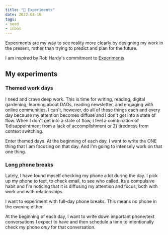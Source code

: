 ```yaml
---
title: "🥼 Experiments"
date: 2022-04-16
tags:
- seed
- inbox
---
```

Experiments are my way to see reality more clearly by designing my work in the present, rather than trying to predict and plan for the future. 

I am inspired by Rob Hardy's commitment to [Experiments](https://ungated.media/experiments/)

## My experiments
### Themed work days
I need and crave deep work. This is time for writing, reading, digital gardening, learning about DAOs, reading newsletter, and engaging with online communities. I can't, however, do all of these things each and every day because my attention becomes diffuse and I don't get into a state of flow. When I don't get into a state of flow, I feel a combination of 1)disappointment from a lack of accomplishment or 2) tiredness from context switching.

Enter themed days. At the beginning of each day, I want to write the ONE thing that I am focusing on that day. And I'm going to intensely work on that one thing. 

### Long phone breaks
Lately, I have found myself checking my phone a lot during the day. I pick up my phone to text, to check email, to see who called. Its a compulsive habit and I'm noticing that it is diffusing my attention and focus, both with work and with relationships.

I want to experiment with full-day phone breaks. This means no phone in the evening either. 

At the beginning of each day, I want to write down important phone/text conversations I expect to have and then schedule a time to intentionally check my phone *only* for that conversation. 



